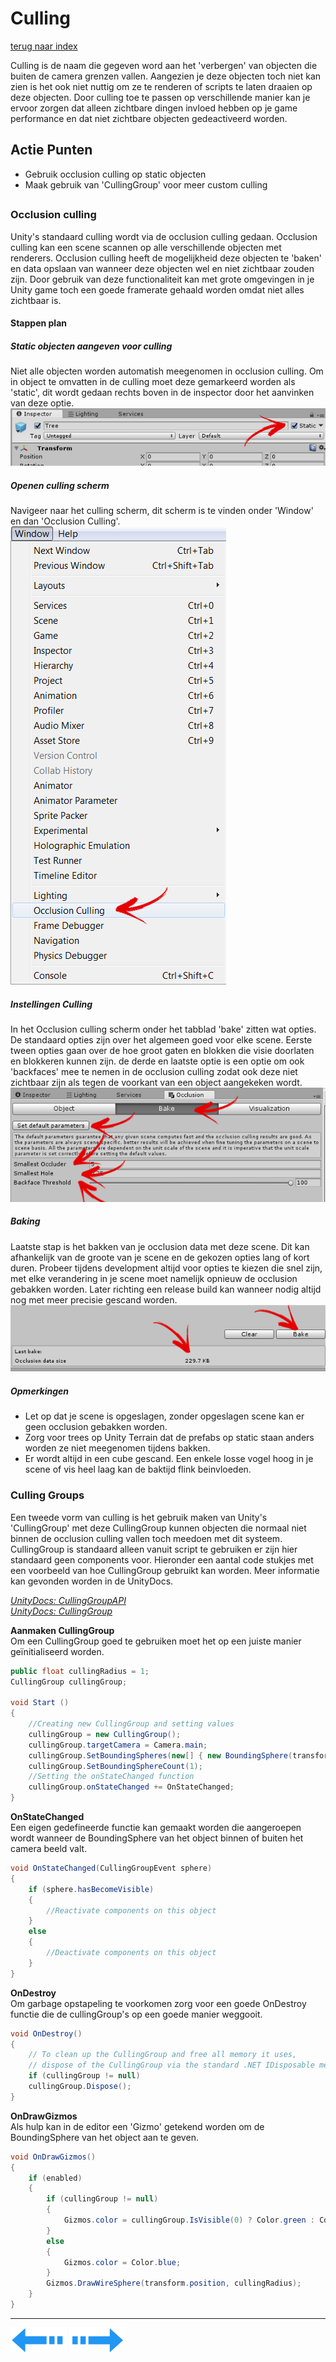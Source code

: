 # Culling
[terug naar index](/Index.md#unity-settings)  

Culling is de naam die gegeven word aan het 'verbergen' van objecten die buiten de camera grenzen vallen. Aangezien je deze objecten toch niet kan zien 
is het ook niet nuttig om ze te renderen of scripts te laten draaien op deze objecten. Door culling toe te passen op verschillende manier kan je ervoor 
zorgen dat alleen zichtbare dingen invloed hebben op je game performance en dat niet zichtbare objecten gedeactiveerd worden.  

## Actie Punten
* Gebruik occlusion culling op static objecten
* Maak gebruik van 'CullingGroup' voor meer custom culling
##  

### Occlusion culling 

Unity's standaard culling wordt via de occlusion culling gedaan. Occlusion culling kan een scene scannen op alle verschillende objecten met renderers. 
Occlusion culling heeft de mogelijkheid deze objecten te 'baken' en data opslaan van wanneer deze objecten wel en niet zichtbaar zouden zijn. Door gebruik 
van deze functionaliteit kan met grote omgevingen in je Unity game toch een goede framerate gehaald worden omdat niet alles zichtbaar is.  

#### Stappen plan

##### Static objecten aangeven voor culling

Niet alle objecten worden automatish meegenomen in occlusion culling. Om in object te omvatten in de culling moet deze gemarkeerd worden als 'static', dit 
wordt gedaan rechts boven in de inspector door het aanvinken van deze optie.  
![Static](/Afbeeldingen/Culling_Static.png)  

##### Openen culling scherm

Navigeer naar het culling scherm, dit scherm is te vinden onder 'Window' en dan 'Occlusion Culling'.  
![Navigeer](/Afbeeldingen/Culling_Navigatie.png)  

##### Instellingen Culling
In het Occlusion culling scherm onder het tabblad 'bake' zitten wat opties. De standaard opties zijn over het algemeen goed voor elke scene. Eerste tween opties 
gaan over de hoe groot gaten en blokken die visie doorlaten en blokkeren kunnen zijn. de derde en laatste optie is een optie om ook 'backfaces' mee te nemen in 
de occlusion culling zodat ook deze niet zichtbaar zijn als tegen de voorkant van een object aangekeken wordt.  
![Options](/Afbeeldingen/Culling_Opties.png)  

##### Baking

Laatste stap is het bakken van je occlusion data met deze scene. Dit kan afhankelijk van de groote van je scene en de gekozen opties lang of kort duren. 
Probeer tijdens development altijd voor opties te kiezen die snel zijn, met elke verandering in je scene moet namelijk opnieuw de occlusion gebakken worden. 
Later richting een release build kan wanneer nodig altijd nog met meer precisie gescand worden.  
![Baking](/Afbeeldingen/Culling_Baking.png)  

##### Opmerkingen

* Let op dat je scene is opgeslagen, zonder opgeslagen scene kan er geen occlusion gebakken worden.
* Zorg voor trees op Unity Terrain dat de prefabs op static staan anders worden ze niet meegenomen tijdens bakken.
* Er wordt altijd in een cube gescand. Een enkele losse vogel hoog in je scene of vis heel laag kan de baktijd flink beinvloeden.  

### Culling Groups

Een tweede vorm van culling is het gebruik maken van Unity's 'CullingGroup' met deze CullingGroup kunnen objecten die normaal niet binnen de occlusion 
culling vallen toch meedoen met dit systeem. CullingGroup is standaard alleen vanuit script te gebruiken er zijn hier standaard geen components voor. 
Hieronder een aantal code stukjes met een voorbeeld van hoe CullingGroup gebruikt kan worden. Meer informatie kan gevonden worden in de UnityDocs.  

_[UnityDocs: CullingGroupAPI](https://docs.unity3d.com/Manual/CullingGroupAPI.html)_  
_[UnityDocs: CullingGroup](https://docs.unity3d.com/ScriptReference/CullingGroup.html)_  

**Aanmaken CullingGroup**  
Om een CullingGroup goed te gebruiken moet het op een juiste manier geïnitialiseerd worden.  
```C#
public float cullingRadius = 1;
CullingGroup cullingGroup;
	
void Start ()
{
	//Creating new CullingGroup and setting values
	cullingGroup = new CullingGroup();
	cullingGroup.targetCamera = Camera.main;
	cullingGroup.SetBoundingSpheres(new[] { new BoundingSphere(transform.position, cullingRadius) });
	cullingGroup.SetBoundingSphereCount(1);
	//Setting the onStateChanged function
	cullingGroup.onStateChanged += OnStateChanged;
}
```  
**OnStateChanged**  
Een eigen gedefineerde functie kan gemaakt worden die aangeroepen wordt wanneer de BoundingSphere van het object binnen of buiten het camera beeld valt.  
```C#
void OnStateChanged(CullingGroupEvent sphere)
{
	if (sphere.hasBecomeVisible)
	{
		//Reactivate components on this object
	}
	else
	{
		//Deactivate components on this object
	}
}
```  
**OnDestroy**    
Om garbage opstapeling te voorkomen zorg voor een goede OnDestroy functie die de cullingGroup's op een goede manier weggooit.  
```C#
void OnDestroy()
{
	// To clean up the CullingGroup and free all memory it uses,
	// dispose of the CullingGroup via the standard .NET IDisposable mechanism.
	if (cullingGroup != null)
	cullingGroup.Dispose();
}
```  
**OnDrawGizmos**  
Als hulp kan in de editor een 'Gizmo' getekend worden om de BoundingSphere van het object aan te geven.  
```C#
void OnDrawGizmos()
{
	if (enabled)
	{
		if (cullingGroup != null)
		{
			Gizmos.color = cullingGroup.IsVisible(0) ? Color.green : Color.gray;
		}
		else
		{
			Gizmos.color = Color.blue;
		}
		Gizmos.DrawWireSphere(transform.position, cullingRadius);
	}
}
```  

---
[![Last Page](/Afbeeldingen/Arrow_back_small.png)](/UnitySettings/Textures.md) [![Next Page](/Afbeeldingen/Arrow_next_small.png)](/UnitySettings/Audio.md)